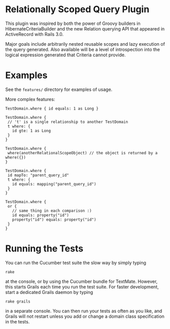 Relationally Scoped Query Plugin
================================

This plugin was inspired by both the power of Groovy builders in HibernateCriteriaBuilder and the new Relation querying API that appeared in ActiveRecord with Rails 3.0.

Major goals include arbitrarily nested reusable scopes and lazy execution of the query generated. Also available will be a level of introspection into the logical expression generated that Criteria cannot provide.

Examples
========

See the `features/` directory for examples of usage.

More complex features:

    
    TestDomain.where { id equals: 1 as Long }

    TestDomain.where {
     // 't' is a single relationship to another TestDomain
     t where: {
       id gte: 1 as Long
     }
    }

    TestDomain.where {
     where(anotherRelationalScopeObject) // the object is returned by a where({})
    }

    TestDomain.where {
     id mapTo: "parent_query_id"
     t where: {
       id equals: mapping("parent_query_id")
     }
    }

    TestDomain.where {
     or {
       // same thing in each comparison :)
       id equals: property("id")
       property("id") equals: property("id")
     }
    }

Running the Tests
=================

You can run the Cucumber test suite the slow way by simply typing

    rake

at the console, or by using the Cucumber bundle for TextMate. However,
this starts Grails each time you run the test suite. For faster development, start a dedicated Grails daemon by typing

    rake grails
    
in a separate console. You can then run your tests as often as you like, and Grails will not restart unless you add or change a domain class specification in the tests.
